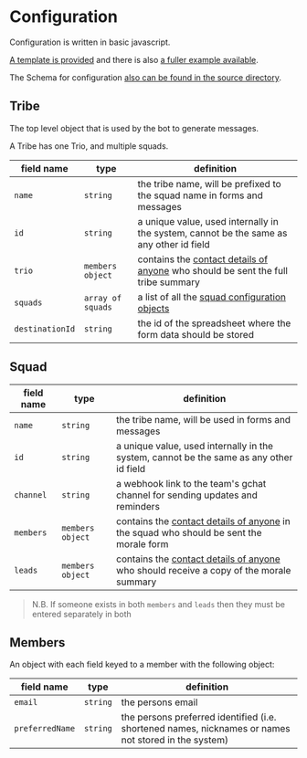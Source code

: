 # Configuration

Configuration is written in basic javascript.

[A template is provided](../src/StartHere.template.js) and there is also [a fuller example available](../src/schema/ExampleConfig.js).

The Schema for configuration [also can be found in the source directory](../src/schema).

## Tribe

The top level object that is used by the bot to generate messages.

A Tribe has one Trio, and multiple squads.

| field name      | type              | definition                                                                                   |
|-----------------|-------------------|----------------------------------------------------------------------------------------------|
| `name`          | `string`          | the tribe name, will be prefixed to the squad name in forms and messages                     |
| `id`            | `string`          | a unique value, used internally in the system, cannot be the same as any other id field      |
| `trio`          | `members object`  | contains the [contact details of anyone](#members) who should be sent the full tribe summary |
| `squads`        | `array of squads` | a list of all the [squad configuration objects](#squad)                                      |
| `destinationId` | `string`          | the id of the spreadsheet where the form data should be stored                               |

## Squad

| field name | type             | definition                                                                                         |
|------------|------------------|----------------------------------------------------------------------------------------------------|
| `name`     | `string`         | the tribe name, will be used in forms and messages                                                 |
| `id`       | `string`         | a unique value, used internally in the system, cannot be the same as any other id field            |
| `channel`  | `string`         | a webhook link to the team's gchat channel for sending updates and reminders                       |
| `members`  | `members object` | contains the [contact details of anyone](#members) in the squad who should be sent the morale form |
| `leads`    | `members object` | contains the [contact details of anyone](#members) who should receive a copy of the morale summary |

> N.B. If someone exists in both `members` and `leads` then they must be entered separately in both

## Members

An object with each field keyed to a member with the following object:

| field name      | type     | definition                                                                                           |
|-----------------|----------|------------------------------------------------------------------------------------------------------|
| `email`         | `string` | the persons email                                                                                    |
| `preferredName` | `string` | the persons preferred identified (i.e. shortened names, nicknames or names not stored in the system) |